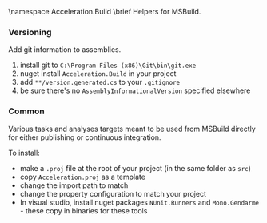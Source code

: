 \namespace Acceleration.Build
\brief Helpers for MSBuild.

### Versioning

Add git information to assemblies.

 1. install git to `C:\Program Files (x86)\Git\bin\git.exe`
 1. nuget install `Acceleration.Build` in your project
 1. add `**/version.generated.cs` to your `.gitignore`
 1. be sure there's no `AssemblyInformationalVersion` specified elsewhere


### Common

Various tasks and analyses targets meant to be used from MSBuild
directly for either publishing or continuous integration.

To install:

 * make a `.proj` file at the root of your project (in the same folder as `src`)
 * copy `Acceleration.proj` as a template
 * change the import path to match
 * change the property configuration to match your project
 * In visual studio, install nuget packages `NUnit.Runners` and
   `Mono.Gendarme` - these copy in binaries for these tools


